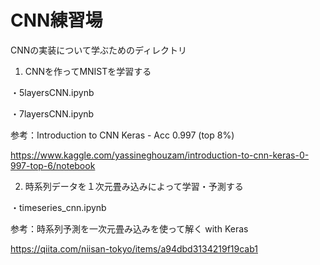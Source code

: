 # CNN練習場

CNNの実装について学ぶためのディレクトリ

1. CNNを作ってMNISTを学習する

・5layersCNN.ipynb

・7layersCNN.ipynb

参考：Introduction to CNN Keras - Acc 0.997 (top 8%)

https://www.kaggle.com/yassineghouzam/introduction-to-cnn-keras-0-997-top-6/notebook

2. 時系列データを１次元畳み込みによって学習・予測する

・timeseries_cnn.ipynb

参考：時系列予測を一次元畳み込みを使って解く with Keras

https://qiita.com/niisan-tokyo/items/a94dbd3134219f19cab1
